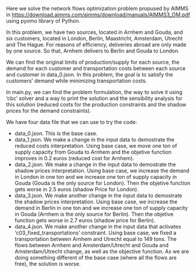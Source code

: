 Here we solve the network flows optimization problem propused by AIMMS in https://download.aimms.com/aimms/download/manuals/AIMMS3_OM.pdf using pyomo library of Python.

In this problem, we have two sources, located in Arnhem and Gouda, and six customers, located in London, Berlin, Maastricht, Amsterdam, Utrecht and The Hague. For reasons of efficiency, deliveries abroad are only made by one source. So that, Arnhem delivers to Berlin and Gouda to London.

We can find the original limits of production/supply for each source, the demand for each customer and transportation costs between each source and customer in data_0.json. In this problem, the goal is to satisfy the customers’ demand while minimizing transportation costs.

In main.py, we can find the problem formulation, the way to solve it using ‘cbc’ solver and a way to print the solution and the sensibility analysis for this solution (reduced costs for the production constraints and the shadow prices for the demand constraints).

We have four data file that we can use to try the code:
* data_0.json. This is the base case.
* data_1.json. We make a change in the input data to demostrate the reduced costs interpretation. Using base case, we move one ton of supply capacity from Gouda to Arnhem and the objetive function improves in 0.2 euros (reduced cost for Arnhem).
* data_2.json. We make a change in the input data to demostrate the shadow prices interpretation. Using base case, we increase the demand in London in one ton and we increase one ton of supply capacity in Gouda (Gouda is the only source for London). Then the objetive function gets worse in 2.5 euros (shadow Price for London).
* data_3.json. We make another change in the input data to demostrate the shadow prices interpretation. Using base case, we increase the demand in Berlin in one ton and we increase one ton of supply capacity in Gouda (Arnhem is the only source for Berlin). Then the objetive function gets worse in 2.7 euros (shadow price for Berlin).
* data_4.json. We make another change in the input data that activates ‘c03_fixed_transportations’ constraint. Using base case, we fixed a transportation between Arnhem and Utrecht equal to 149 tons. The flows between Arnhem and Amsterdam/Utrecht and Gouda and Amsterdam/Utrecht change, as well as the objective function. As we are doing something different of the base case (where all the flows are free), the solution is worse.